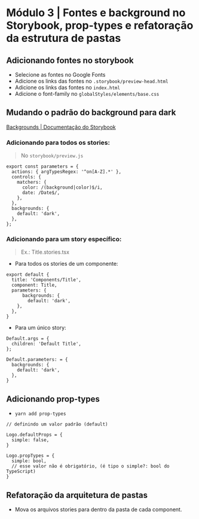 # Módulo 3 | Fontes e background no Storybook, prop-types e refatoração da estrutura de pastas

## Adicionando fontes no storybook

- Selecione as fontes no Google Fonts
- Adicione os links das fontes no `.storybook/preview-head.html`
- Adicione os links das fontes no `index.html`
- Adicione o font-family no `globalStyles/elements/base.css`

## Mudando o padrão do background para dark

[Backgrounds | Documentação do Storybook](https://storybook.js.org/docs/react/essentials/backgrounds)

### Adicionando para todos os stories:

> No `storybook/preview.js`

```
export const parameters = {
  actions: { argTypesRegex: '^on[A-Z].*' },
  controls: {
    matchers: {
      color: /(background|color)$/i,
      date: /Date$/,
    },
  },
  backgrounds: {
    default: 'dark',
  },
};
```

### Adicionando para um story específico:

> Ex.: Title.stories.tsx

- Para todos os stories de um componente:

```
export default {
  title: 'Components/Title',
  component: Title,
  parameters: {
      backgrounds: {
        default: 'dark',
    },
  },
}
```

- Para um único story:

```
Default.args = {
  children: 'Default Title',
};

Default.parameters: = {
  backgrounds: {
    default: 'dark',
  },
}
```

## Adicionando prop-types

- `yarn add prop-types`

```
// definindo um valor padrão (default)

Logo.defaultProps = {
  simple: false,
}

Logo.propTypes = {
  simple: bool,
  // esse valor não é obrigatório, (é tipo o simple?: bool do TypeScript)
}
```

## Refatoração da arquitetura de pastas

- Mova os arquivos stories para dentro da pasta de cada component.
